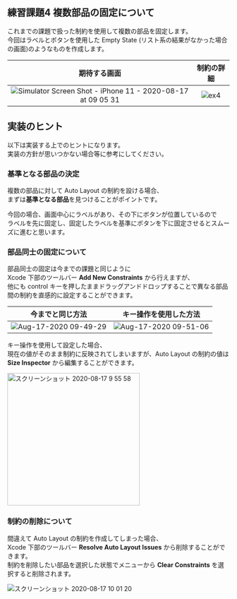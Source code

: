 ##  練習課題4 複数部品の固定について

これまでの課題で扱った制約を使用して複数の部品を固定します。  
今回はラベルとボタンを使用した Empty State (リスト系の結果がなかった場合の画面)のようなものを作成します。  

| 期待する画面 | 制約の詳細 |
| :--------: | :------: |
| ![Simulator Screen Shot - iPhone 11 - 2020-08-17 at 09 05 31](https://user-images.githubusercontent.com/31949692/90347492-cb96c680-e06b-11ea-9bbb-69fa3f177610.png) | ![ex4](https://user-images.githubusercontent.com/31949692/90349258-27fde400-e074-11ea-86a8-e7e50dc4a052.png) |

## 実装のヒント

以下は実装する上でのヒントになります。  
実装の方針が思いつかない場合等に参考にしてください。

### 基準となる部品の決定

複数の部品に対して Auto Layout の制約を設ける場合、  
まずは**基準となる部品**を見つけることがポイントです。

今回の場合、画面中心にラベルがあり、その下にボタンが位置しているので  
ラベルを先に固定し、固定したラベルを基準にボタンを下に固定させるとスムーズに進むと思います。

### 部品同士の固定について

部品同士の固定は今までの課題と同じように  
Xcode 下部のツールバー **Add New Constraints** から行えますが、  
他にも control キーを押したままドラッグアンドドロップすることで異なる部品間の制約を直感的に設定することができます。

| 今までと同じ方法 | キー操作を使用した方法 |
| :-----------: | :-----------------: |
| ![Aug-17-2020 09-49-29](https://user-images.githubusercontent.com/31949692/90348225-00a51800-e070-11ea-834c-02b087d4cb4e.gif) | ![Aug-17-2020 09-51-06](https://user-images.githubusercontent.com/31949692/90348243-1f0b1380-e070-11ea-81be-93cd50536a09.gif) |

キー操作を使用して設定した場合、  
現在の値がそのまま制約に反映されてしまいますが、Auto Layout の制約の値は **Size Inspector** から編集することができます。

<img height="300" alt="スクリーンショット 2020-08-17 9 55 58" src="https://user-images.githubusercontent.com/31949692/90348432-e881c880-e070-11ea-8cc6-25c07522cfcc.png">

### 制約の削除について

間違えて Auto Layout の制約を作成してしまった場合、  
Xcode 下部のツールバー **Resolve Auto Layout Issues** から削除することができます。  
制約を削除したい部品を選択した状態でメニューから **Clear Constraints** を選択すると削除されます。  

![スクリーンショット 2020-08-17 10 01 20](https://user-images.githubusercontent.com/31949692/90348606-b329aa80-e071-11ea-8298-e344ce5ec8dc.png)
